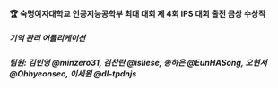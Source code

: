 #### 🏆 숙명여자대학교 인공지능공학부 최대 대회 제 4회 IPS 대회 출전 금상 수상작

##### 기억 관리 어플리케이션
##### 팀원: 김민영 @minzero31, 김찬란 @isliese, 송하은 @EunHASong, 오현서 @Ohhyeonseo, 이세원 @dl-tpdnjs
